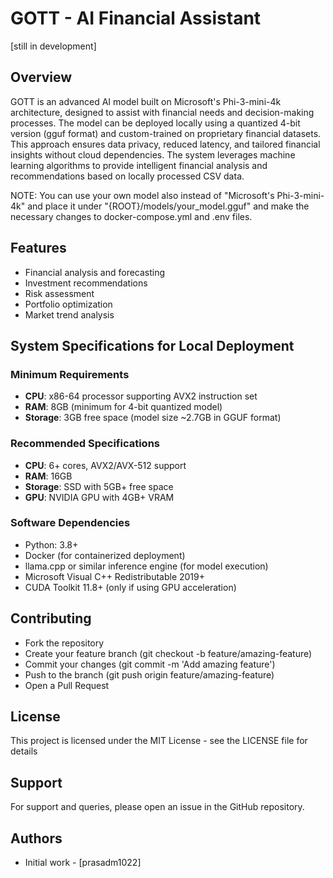 # GOTT - AI Financial Assistant

[still in development]

## Overview

GOTT is an advanced AI model built on Microsoft's Phi-3-mini-4k architecture, designed to assist with financial needs
and decision-making processes. The model can be deployed locally using a quantized 4-bit version (gguf format) and
custom-trained on proprietary financial datasets. This approach ensures data privacy, reduced latency, and tailored
financial insights without cloud dependencies. The system leverages machine learning algorithms to provide intelligent
financial analysis and recommendations based on locally processed CSV data.

NOTE: You can use your own model also instead of "Microsoft's Phi-3-mini-4k" and place it under "{ROOT}/models/your_model.gguf" and make the necessary changes to docker-compose.yml and .env files.

## Features

- Financial analysis and forecasting
- Investment recommendations
- Risk assessment
- Portfolio optimization
- Market trend analysis

## System Specifications for Local Deployment

### Minimum Requirements

- **CPU**: x86-64 processor supporting AVX2 instruction set
- **RAM**: 8GB (minimum for 4-bit quantized model)
- **Storage**: 3GB free space (model size ~2.7GB in GGUF format)

### Recommended Specifications

- **CPU**: 6+ cores, AVX2/AVX-512 support
- **RAM**: 16GB
- **Storage**: SSD with 5GB+ free space
- **GPU**: NVIDIA GPU with 4GB+ VRAM

### Software Dependencies

- Python: 3.8+
- Docker (for containerized deployment)
- llama.cpp or similar inference engine (for model execution)
- Microsoft Visual C++ Redistributable 2019+
- CUDA Toolkit 11.8+ (only if using GPU acceleration)

## Contributing

- Fork the repository
- Create your feature branch (git checkout -b feature/amazing-feature)
- Commit your changes (git commit -m 'Add amazing feature')
- Push to the branch (git push origin feature/amazing-feature)
- Open a Pull Request

## License

This project is licensed under the MIT License - see the LICENSE file for details

## Support

For support and queries, please open an issue in the GitHub repository.

## Authors

- Initial work - [prasadm1022]
